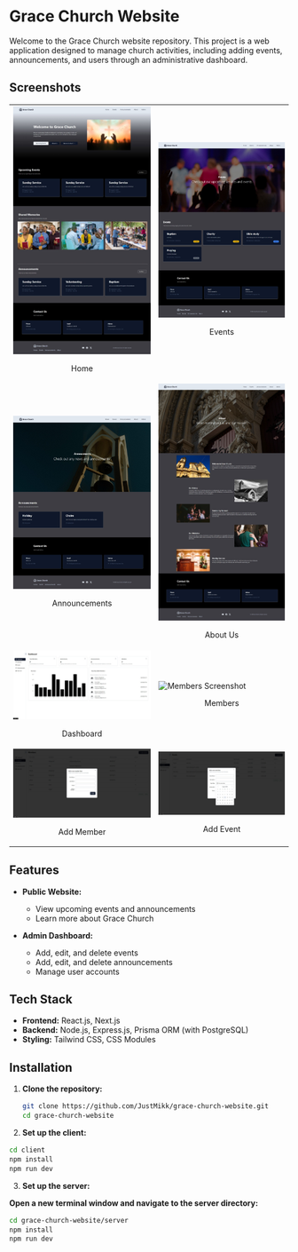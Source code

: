 # Grace Church Website

Welcome to the Grace Church website repository. This project is a web application designed to manage church activities, including adding events, announcements, and users through an administrative dashboard.

## Screenshots

<div align="center">

<table>
  <tr>
    <td>
      <img src="./screenshot/readme-image (9).jpeg" alt="Homepage Screenshot" width="500"/>
      <p align="center">Home</p>
    </td>
    <td>
      <img src="./screenshot/readme-image (8).jpeg" alt="Events Screenshot" width="500"/>
      <p align="center">Events</p>
    </td>
  </tr>
  <tr>
    <td>
      <img src="./screenshot/readme-image (7).jpeg" alt="Announcements Screenshot" width="500"/>
      <p align="center">Announcements</p>
    </td>
    <td>
      <img src="./screenshot/readme-image (5).jpeg" alt="About Us Screenshot" width="500"/>
      <p align="center">About Us</p>
    </td>
  </tr>
  <tr>
    <td>
      <img src="./screenshot/readme-image (4).jpeg" alt="Dashboard Screenshot" width="500"/>
      <p align="center">Dashboard</p>
    </td>
    <td>
      <img src="screenshot/readme-image (3).jpeg>" alt="Members Screenshot" width="500"/>
      <p align="center">Members</p>
    </td>
  </tr>
  <tr>
    <td>
      <img src="./screenshot/readme-image (2).jpeg" alt="Add Member Screenshot" width="500"/>
      <p align="center">Add Member</p>
    </td>
    <td>
      <img src="./screenshot/readme-image (1).jpeg" alt="Add Event Screenshot" width="500"/>
      <p align="center">Add Event</p>
    </td>
  </tr>
</table>

</div>

## Features

- **Public Website:**

  - View upcoming events and announcements
  - Learn more about Grace Church

- **Admin Dashboard:**
  - Add, edit, and delete events
  - Add, edit, and delete announcements
  - Manage user accounts

## Tech Stack

- **Frontend:** React.js, Next.js
- **Backend:** Node.js, Express.js, Prisma ORM (with PostgreSQL)
- **Styling:** Tailwind CSS, CSS Modules

## Installation

1. **Clone the repository:**

   ```bash
   git clone https://github.com/JustMikk/grace-church-website.git
   cd grace-church-website

   ```
2.  **Set up the client:**

```bash
cd client
npm install
npm run dev
```

3.  **Set up the server:**

**Open a new terminal window and navigate to the server directory:**

```bash
cd grace-church-website/server
npm install
npm run dev
```
